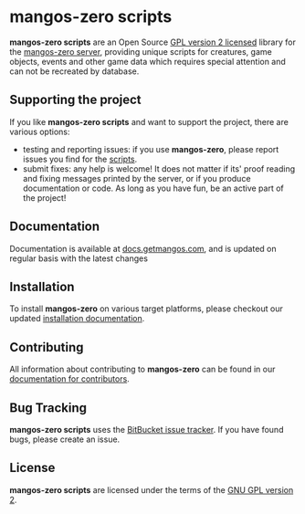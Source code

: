 mangos-zero scripts
===================

**mangos-zero scripts** are an Open Source [GPL version 2 licensed](License.md)
library for the [mangos-zero server][mz-server], providing unique scripts for
creatures, game objects, events and other game data which requires special
attention and can not be recreated by database.

Supporting the project
----------------------
If you like **mangos-zero scripts** and want to support the project, there are
various options:

* testing and reporting issues: if you use **mangos-zero**, please report issues
  you find for the [scripts][mz-scripts-issues].
* submit fixes: any help is welcome! It does not matter if its' proof reading
  and fixing messages printed by the server, or if you produce documentation
  or code. As long as you have fun, be an active part of the project!

Documentation
-------------
Documentation is available at [docs.getmangos.com][mangos-zero-docs], and is
updated on regular basis with the latest changes

Installation
------------
To install **mangos-zero** on various target platforms, please checkout our
updated [installation documentation][mangos-zero-installation].

Contributing
------------
All information about contributing to **mangos-zero** can be found in our
[documentation for contributors][mangos-zero-contribute].

Bug Tracking
------------
**mangos-zero scripts** uses the [BitBucket issue tracker][mz-scripts-issues].
If you have found bugs, please create an issue.

License
-------
**mangos-zero scripts** are licensed under the terms of the [GNU GPL version 2](License.md).


[wow]:                      http://worldofwarcraft.com/ "World of Warcraft"
[wow-1]:                    http://blizzard.com/games/wow/ "Blizzard Entertainment: World of Warcraft"

[mangos-zero]:              http://getmangos.com/ "Vanilla WoW - getmangos.com"
[mangos-zero-docs]:         http://docs.getmangos.com/ "mangos-zero documentation"
[mangos-zero-contribute]:   http://docs.getmangos.com/en/latest/contributing/ "Contributing - mangos-zero"
[mangos-zero-installation]: http://docs.getmangos.com/en/latest/installation/ "Installation - mangos-zero"

[mz-team]:                  http://bitbucket.org/mangoszero/ "mangos-zero project"
[mz-server]:                http://bitbucket.org/mangoszero/server/ "mangos-zero server repository"
[mz-scripts]:               http://bitbucket.org/mangoszero/scripts/ "mangos-zero scripts repository"
[mz-scripts-issues]:        http://bitbucket.org/mangoszero/scripts/issues "mangos-zero scripts issues"
